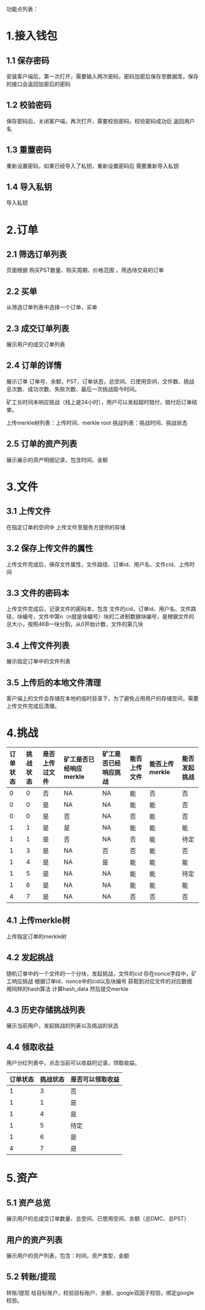 功能点列表：

# 1.接入钱包
## 1.1 保存密码
  安装客户端后，第一次打开，需要输入两次密码，密码加密后保存至数据库，保存的接口会返回加密后的密码
## 1.2 校验密码
  保存密码后，关闭客户端，再次打开，需要校验密码，校验密码成功后 返回用户名
## 1.3 重置密码
  重新设置密码，如果已经导入了私钥，重新设置密码后 需要重新导入私钥
## 1.4 导入私钥
  导入私钥

# 2.订单
## 2.1 筛选订单列表
  页面根据 购买PST数量、购买周期、价格范围 ，筛选待交易的订单
## 2.2 买单
  从筛选订单列表中选择一个订单，买单
## 2.3 成交订单列表
  展示用户的成交订单列表
## 2.4 订单的详情
  展示订单 订单号、余额，PST，订单状态，总空间、已使用空间，文件数、挑战总次数、成功次数、失败次数、最后一次挑战距今时间。
  
  矿工长时间未响应挑战（线上是24小时），用户可以发起超时赔付，赔付后订单结束。
  
  上传merkle树列表：上传时间、merkle root
  挑战列表：挑战时间、挑战状态

## 2.5 订单的资产列表
  展示展示的资产明细记录，包含时间、金额

# 3.文件
## 3.1 上传文件
  在指定订单的空间中 上传文件至服务方提供的存储
## 3.2 保存上传文件的属性
  上传文件完成后，保存文件属性，文件路径、订单id、用户名、文件cid、上传时间
## 3.3 文件的密码本
  上传文件完成后，记录文件的密码本，包含 文件的cid，订单id、用户名、文件路径，块编号，文件中第n（n就是块编号）块的二进制数据块编号，是根据文件的总大小，按照4KB一块分割，从0开始计数，文件的第几块
## 3.4 上传文件列表
  展示指定订单中的文件列表
## 3.5 上传后的本地文件清理
  客户端上的文件会存储在本地的临时目录下，为了避免占用用户的存储空间，需要上传文件完成后清理。

# 4.挑战
|订单状态|挑战状态|是否上传过文件|矿工是否已经响应merkle|矿工是否已经响应挑战|能否上传文件|能否上传merkle|能否发起挑战|
|:---|:---|:---|:---|:---|:---|:---|:---|
|0|0|否|NA|NA|能|否|否|
|0|0|是|NA|NA|能|能|否|
|0|0|是|否|NA|否|能|否|
|1|1|是|是|NA|能|能|能|
|1|1|是|否|NA|否|能|待定|
|1|3|是|NA|否|否|能|否|
|1|4|是|NA|是|能|能|能|
|1|5|是|NA|NA|能|能|待定|
|1|6|是|NA|NA|能|能|能|
|4|7|是|NA|NA|否|否|否|
## 4.1 上传merkle树
  上传指定订单的merkle树
## 4.2 发起挑战
  随机订单中的一个文件的一个分块，发起挑战，文件的cid 存在nonce字段中，矿工响应挑战 根据订单id、nonce中的cid以及块编号 获取到对应文件的对应数据 用同样的hash算法 计算hash_data 然后提交merkle
  ## 4.3 历史存储挑战列表
  展示当前用户，发起挑战的列表以及挑战的状态
## 4.4 领取收益
  用户分红列表中，点击当前可以收益的记录，领取收益。

|订单状态|挑战状态|是否可以领取收益|
|:---|:---|:---|
|1|3|否|
|1|1|是|
|1|4|是|
|1|5|待定|
|1|6|是|
|4|7|是|

# 5.资产
## 5.1 资产总览 
  展示用户的总成交订单数量、总空间、已使用空间、余额（总DMC、总PST）
## 用户的资产列表
  展示用户的资产列表，包含：时间，资产类型，金额
## 5.2 转账/提现
  转账/提现 给目标账户，校验目标账户、余额、google双因子校验，绑定google校验。